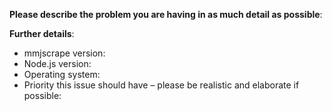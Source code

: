 **Please describe the problem you are having in as much detail as possible**:


**Further details**:

- mmjscrape version:
- Node.js version:
- Operating system:
- Priority this issue should have – please be realistic and elaborate if possible:
